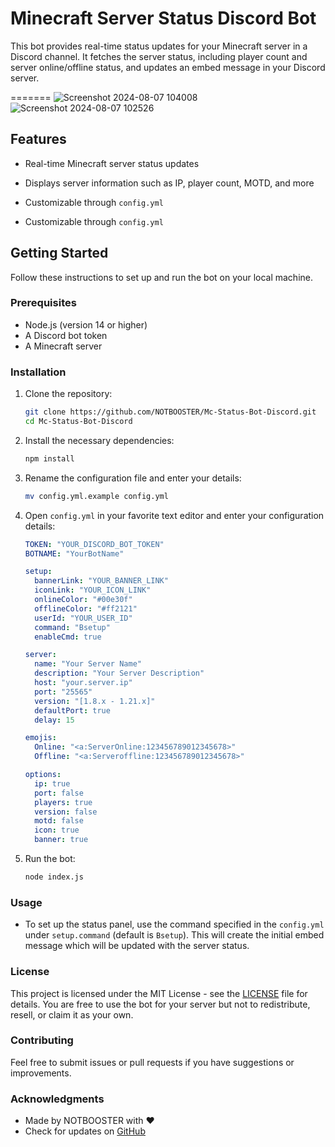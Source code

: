 # Minecraft Server Status Discord Bot

This bot provides real-time status updates for your Minecraft server in a Discord channel. It fetches the server status, including player count and server online/offline status, and updates an embed message in your Discord server.

=======
![Screenshot 2024-08-07 104008](https://github.com/user-attachments/assets/6cfcb3c9-8879-422d-9ca1-dc3169ed9115)
![Screenshot 2024-08-07 102526](https://github.com/user-attachments/assets/b815690f-dbc3-44d6-acb4-46a18fa68313) 



## Features

- Real-time Minecraft server status updates
- Displays server information such as IP, player count, MOTD, and more

- Customizable through `config.yml`
- Customizable through `config.yml`

## Getting Started

Follow these instructions to set up and run the bot on your local machine.

### Prerequisites

- Node.js (version 14 or higher)
- A Discord bot token
- A Minecraft server

### Installation

1. Clone the repository:

   ```sh
   git clone https://github.com/NOTBOOSTER/Mc-Status-Bot-Discord.git
   cd Mc-Status-Bot-Discord
   ```
   
2. Install the necessary dependencies:
   ```sh
   npm install
   ```

4. Rename the configuration file and enter your details:

   ```sh
   mv config.yml.example config.yml
   ```

5. Open `config.yml` in your favorite text editor and enter your configuration details:

   ```yaml
   TOKEN: "YOUR_DISCORD_BOT_TOKEN"
   BOTNAME: "YourBotName"

   setup:
     bannerLink: "YOUR_BANNER_LINK"
     iconLink: "YOUR_ICON_LINK"
     onlineColor: "#00e30f"
     offlineColor: "#ff2121"
     userId: "YOUR_USER_ID"
     command: "Bsetup"
     enableCmd: true

   server:
     name: "Your Server Name"
     description: "Your Server Description"
     host: "your.server.ip"
     port: "25565"
     version: "[1.8.x - 1.21.x]"
     defaultPort: true
     delay: 15

   emojis:
     Online: "<a:ServerOnline:123456789012345678>"
     Offline: "<a:Serveroffline:123456789012345678>"
   
   options:
     ip: true
     port: false
     players: true
     version: false
     motd: false
     icon: true
     banner: true
   ```

6. Run the bot:

   ```sh
   node index.js
   ```

### Usage

- To set up the status panel, use the command specified in the `config.yml` under `setup.command` (default is `Bsetup`). This will create the initial embed message which will be updated with the server status.

### License

This project is licensed under the MIT License - see the [LICENSE](LICENSE) file for details. You are free to use the bot for your server but not to redistribute, resell, or claim it as your own.

### Contributing

Feel free to submit issues or pull requests if you have suggestions or improvements.

### Acknowledgments

- Made by NOTBOOSTER with ❤️
- Check for updates on [GitHub](https://github.com/NOTBOOSTER/Mc-Status-Bot-Discord)
